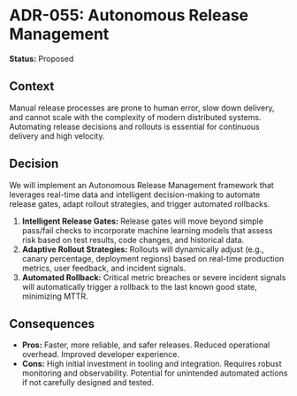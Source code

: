
# ADR-055: Autonomous Release Management

**Status:** Proposed

## Context

Manual release processes are prone to human error, slow down delivery, and cannot scale with the complexity of modern distributed systems. Automating release decisions and rollouts is essential for continuous delivery and high velocity.

## Decision

We will implement an Autonomous Release Management framework that leverages real-time data and intelligent decision-making to automate release gates, adapt rollout strategies, and trigger automated rollbacks.

1.  **Intelligent Release Gates:** Release gates will move beyond simple pass/fail checks to incorporate machine learning models that assess risk based on test results, code changes, and historical data.
2.  **Adaptive Rollout Strategies:** Rollouts will dynamically adjust (e.g., canary percentage, deployment regions) based on real-time production metrics, user feedback, and incident signals.
3.  **Automated Rollback:** Critical metric breaches or severe incident signals will automatically trigger a rollback to the last known good state, minimizing MTTR.

## Consequences

- **Pros:** Faster, more reliable, and safer releases. Reduced operational overhead. Improved developer experience.
- **Cons:** High initial investment in tooling and integration. Requires robust monitoring and observability. Potential for unintended automated actions if not carefully designed and tested.

